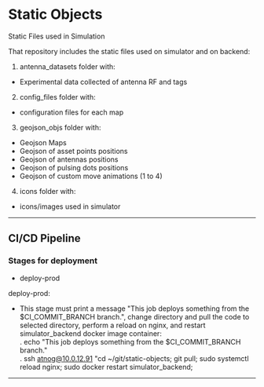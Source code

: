 # Static Objects

Static Files used in Simulation

That repository includes the static files used on simulator and on backend:
1. antenna_datasets folder with: 
- Experimental data collected of antenna RF and tags

2. config_files folder with:
- configuration files for each map

3. geojson_objs folder with:
- Geojson Maps 
- Geojson of asset points positions
- Geojson of antennas positions
- Geojson of pulsing dots positions
- Geojson of custom move animations (1 to 4)

4. icons folder with:
- icons/images used in simulator

---
## CI/CD Pipeline

### Stages for deployment
- deploy-prod

deploy-prod:
- This stage must print a message "This job deploys something from the $CI_COMMIT_BRANCH branch.", change directory and pull the code to selected directory, perform a reload on nginx, and restart simulator_backend docker image container: \
. echo "This job deploys something from the $CI_COMMIT_BRANCH branch." \
. ssh atnog@10.0.12.91 "cd ~/git/static-objects; git pull; sudo systemctl reload nginx; sudo docker restart simulator_backend;
---
